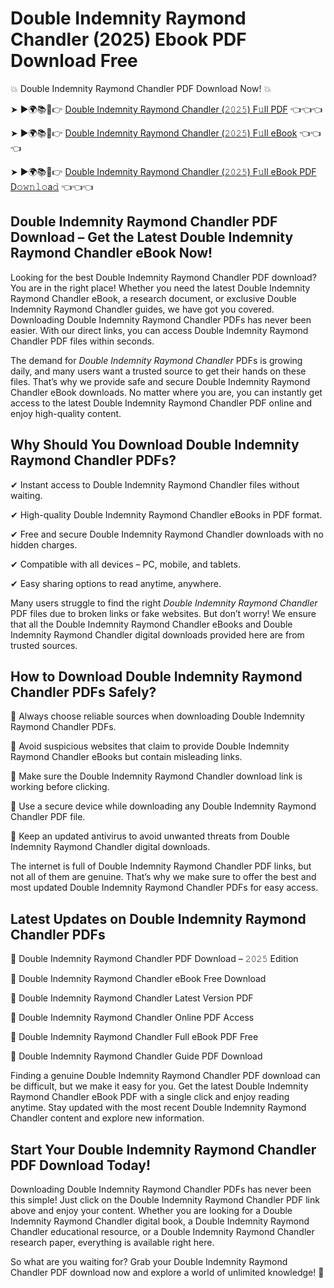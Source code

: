# Double Indemnity Raymond Chandler (2025) Ebook PDF Download Free

💥 Double Indemnity Raymond Chandler PDF Download Now! 💥

➤ ►🌍📚📱👉 [Double Indemnity Raymond Chandler (𝟸𝟶𝟸𝟻) F𝚞ll PDF](https://getpdf.xyz/double-indemnity-raymond-chandler) 👈👈👈


➤ ►🌍📚📱👉 [Double Indemnity Raymond Chandler (𝟸𝟶𝟸𝟻) F𝚞ll eBook](https://getpdf.xyz/double-indemnity-raymond-chandler) 👈👈👈


➤ ►🌍📚📱👉 [Double Indemnity Raymond Chandler (𝟸𝟶𝟸𝟻) F𝚞ll eBook PDF D𝚘𝚠𝚗𝚕𝚘a𝚍](https://getpdf.xyz/double-indemnity-raymond-chandler) 👈👈👈


## Double Indemnity Raymond Chandler PDF Download – Get the Latest Double Indemnity Raymond Chandler eBook Now!

Looking for the best Double Indemnity Raymond Chandler PDF download? You are in the right place! Whether you need the latest Double Indemnity Raymond Chandler eBook, a research document, or exclusive Double Indemnity Raymond Chandler guides, we have got you covered. Downloading Double Indemnity Raymond Chandler PDFs has never been easier. With our direct links, you can access Double Indemnity Raymond Chandler PDF files within seconds.

The demand for *Double Indemnity Raymond Chandler* PDFs is growing daily, and many users want a trusted source to get their hands on these files. That’s why we provide safe and secure Double Indemnity Raymond Chandler eBook downloads. No matter where you are, you can instantly get access to the latest Double Indemnity Raymond Chandler PDF online and enjoy high-quality content.

## Why Should You Download Double Indemnity Raymond Chandler PDFs?

✔ Instant access to Double Indemnity Raymond Chandler files without waiting.

✔ High-quality Double Indemnity Raymond Chandler eBooks in PDF format.

✔ Free and secure Double Indemnity Raymond Chandler downloads with no hidden charges.

✔ Compatible with all devices – PC, mobile, and tablets.

✔ Easy sharing options to read anytime, anywhere.

Many users struggle to find the right *Double Indemnity Raymond Chandler* PDF files due to broken links or fake websites. But don’t worry! We ensure that all the Double Indemnity Raymond Chandler eBooks and Double Indemnity Raymond Chandler digital downloads provided here are from trusted sources.

## How to Download Double Indemnity Raymond Chandler PDFs Safely?

📌 Always choose reliable sources when downloading Double Indemnity Raymond Chandler PDFs.

📌 Avoid suspicious websites that claim to provide Double Indemnity Raymond Chandler eBooks but contain misleading links.

📌 Make sure the Double Indemnity Raymond Chandler download link is working before clicking.

📌 Use a secure device while downloading any Double Indemnity Raymond Chandler PDF file.

📌 Keep an updated antivirus to avoid unwanted threats from Double Indemnity Raymond Chandler digital downloads.

The internet is full of Double Indemnity Raymond Chandler PDF links, but not all of them are genuine. That’s why we make sure to offer the best and most updated Double Indemnity Raymond Chandler PDFs for easy access.

## Latest Updates on Double Indemnity Raymond Chandler PDFs

🔹 Double Indemnity Raymond Chandler PDF Download – 𝟸𝟶𝟸𝟻 Edition

🔹 Double Indemnity Raymond Chandler eBook Free Download

🔹 Double Indemnity Raymond Chandler Latest Version PDF

🔹 Double Indemnity Raymond Chandler Online PDF Access

🔹 Double Indemnity Raymond Chandler Full eBook PDF Free

🔹 Double Indemnity Raymond Chandler Guide PDF Download

Finding a genuine Double Indemnity Raymond Chandler PDF download can be difficult, but we make it easy for you. Get the latest Double Indemnity Raymond Chandler eBook PDF with a single click and enjoy reading anytime. Stay updated with the most recent Double Indemnity Raymond Chandler content and explore new information.

## Start Your Double Indemnity Raymond Chandler PDF Download Today!

Downloading Double Indemnity Raymond Chandler PDFs has never been this simple! Just click on the Double Indemnity Raymond Chandler PDF link above and enjoy your content. Whether you are looking for a Double Indemnity Raymond Chandler digital book, a Double Indemnity Raymond Chandler educational resource, or a Double Indemnity Raymond Chandler research paper, everything is available right here.

So what are you waiting for? Grab your Double Indemnity Raymond Chandler PDF download now and explore a world of unlimited knowledge! 🚀